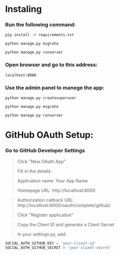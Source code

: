 # Instaling
### Run the following command:
    pip install -r requirements.txt

    python manage.py migrate
    
    python manage.py runserver

### Open browser and go to this address:

    localhost:8000

### Use the admin panel to manege the app:
    python manage.py createsuperuser

    python manage.py migrate

    python manage.py runserver

# GitHub OAuth Setup:
### Go to GitHub Developer Settings

> Click "New OAuth App"

> Fill in the details:

> Application name: Your App Name

> Homepage URL: http://localhost:8000

> Authorization callback URL: http://localhost:8000/oauth/complete/github/

> Click "Register application"

> Copy the Client ID and generate a Client Secret

> In your settings.py, add:

```python
SOCIAL_AUTH_GITHUB_KEY = 'your-client-id'
SOCIAL_AUTH_GITHUB_SECRET = 'your-client-secret'
